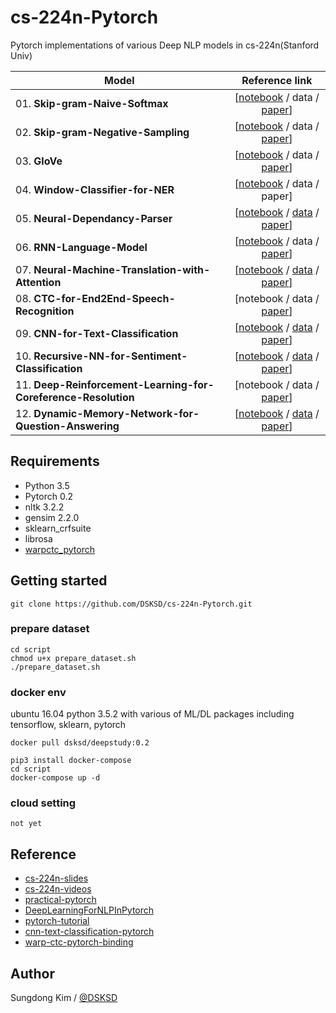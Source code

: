 # cs-224n-Pytorch

Pytorch implementations of various Deep NLP models in cs-224n(Stanford Univ)

| Model      | Reference link   |
| ------------- |:-------------:| 
| 01. <strong>Skip-gram-Naive-Softmax</strong> | [<a href="https://nbviewer.jupyter.org/github/DSKSD/cs-224n-Pytorch/blob/master/notebooks/01.Skip-gram-Naive-Softmax.ipynb">notebook</a> / data / <a href="https://arxiv.org/abs/1301.3781">paper</a>] |
| 02. <strong>Skip-gram-Negative-Sampling</strong> | [<a href="https://nbviewer.jupyter.org/github/DSKSD/cs-224n-Pytorch/blob/master/notebooks/02.Skip-gram-Negative-Sampling.ipynb">notebook</a> / data / <a href="http://papers.nips.cc/paper/5021-distributed-representations-of-words-and-phrases-and-their-compositionality.pdf">paper</a>] |
| 03. <strong>GloVe</strong> | [<a href="https://nbviewer.jupyter.org/github/DSKSD/cs-224n-Pytorch/blob/master/notebooks/03.GloVe.ipynb">notebook</a> / data / <a href="https://nlp.stanford.edu/pubs/glove.pdf">paper</a>] |
| 04. <strong>Window-Classifier-for-NER</strong> | [<a href="https://nbviewer.jupyter.org/github/DSKSD/cs-224n-Pytorch/blob/master/notebooks/04.Window-Classifier-for-NER.ipynb">notebook</a> / data / paper] |
| 05. <strong>Neural-Dependancy-Parser</strong> | [<a href="https://nbviewer.jupyter.org/github/DSKSD/cs-224n-Pytorch/blob/master/notebooks/05.Neural-Dependancy-Parser.ipynb">notebook</a> / <a href="https://github.com/rguthrie3/DeepDependencyParsingProblemSet/tree/master/data">data</a> / <a href="http://cs.stanford.edu/people/danqi/papers/emnlp2014.pdf">paper</a>] |
| 06. <strong>RNN-Language-Model</strong> | [<a href="https://nbviewer.jupyter.org/github/DSKSD/cs-224n-Pytorch/blob/master/notebooks/06.RNN-Language-Model.ipynb">notebook</a> / data / <a href="https://arxiv.org/pdf/1504.00941.pdf">paper</a>] |
| 07. <strong>Neural-Machine-Translation-with-Attention</strong> | [<a href="https://nbviewer.jupyter.org/github/DSKSD/cs-224n-Pytorch/blob/master/notebooks/07.Neural-Machine-Translation-with-Attention.ipynb">notebook</a> / <a href="http://www.manythings.org/anki/fra-eng.zip">data</a> / <a href="https://arxiv.org/pdf/1409.0473.pdf">paper</a>] |
| 08. <strong>CTC-for-End2End-Speech-Recognition</strong> | [notebook / data / <a href="http://www.cs.toronto.edu/~graves/icml_2006.pdf">paper</a>] |
| 09. <strong>CNN-for-Text-Classification</strong> | [<a href="https://nbviewer.jupyter.org/github/DSKSD/cs-224n-Pytorch/blob/master/notebooks/09.CNN-for-Text-Classification.ipynb">notebook</a> / <a href="http://cogcomp.org/Data/QA/QC/train_5500.label">data</a> / <a href="http://www.aclweb.org/anthology/D14-1181">paper</a>] |
| 10. <strong>Recursive-NN-for-Sentiment-Classification</strong> | [<a href="https://nbviewer.jupyter.org/github/DSKSD/cs-224n-Pytorch/blob/master/notebooks/10.Recursive-NN-for-Sentiment-Classification.ipynb">notebook</a> / <a href="https://nlp.stanford.edu/sentiment/index.html">data</a> / <a href="https://nlp.stanford.edu/~socherr/EMNLP2013_RNTN.pdf">paper</a>] |
| 11. <strong>Deep-Reinforcement-Learning-for-Coreference-Resolution</strong> | [notebook / data / <a href="http://cs.stanford.edu/people/kevclark/resources/clark-manning-emnlp2016-deep.pdf">paper</a>] |
| 12. <strong>Dynamic-Memory-Network-for-Question-Answering</strong> | [<a href="https://nbviewer.jupyter.org/github/DSKSD/cs-224n-Pytorch/blob/master/notebooks/12.Dynamic-Memory-Network-for-Question-Answering.ipynb">notebook</a> / <a href="http://www.thespermwhale.com/jaseweston/babi/tasks_1-20_v1-2.tar.gz">data</a> / <a href="https://arxiv.org/abs/1506.07285">paper</a>] |


## Requirements

- Python 3.5
- Pytorch 0.2
- nltk 3.2.2
- gensim 2.2.0
- sklearn_crfsuite
- librosa
-  <a href="https://github.com/SeanNaren/warp-ctc/tree/pytorch_bindings/pytorch_binding">warpctc_pytorch</a>

## Getting started

`git clone https://github.com/DSKSD/cs-224n-Pytorch.git`

### prepare dataset

````
cd script
chmod u+x prepare_dataset.sh
./prepare_dataset.sh
````

### docker env
ubuntu 16.04 python 3.5.2 with various of ML/DL packages including tensorflow, sklearn, pytorch

`docker pull dsksd/deepstudy:0.2`

````
pip3 install docker-compose
cd script
docker-compose up -d
````

### cloud setting

`not yet`

## Reference

* <a href="http://web.stanford.edu/class/cs224n/syllabus.html">cs-224n-slides</a>
* <a href="https://www.youtube.com/watch?v=OQQ-W_63UgQ&list=PL3FW7Lu3i5Jsnh1rnUwq_TcylNr7EkRe6">cs-224n-videos</a>
* <a href="https://github.com/spro/practical-pytorch">practical-pytorch</a>
* <a href="https://github.com/rguthrie3/DeepLearningForNLPInPytorch">DeepLearningForNLPInPytorch</a>
* <a href="https://github.com/yunjey/pytorch-tutorial">pytorch-tutorial</a>
* <a href="https://github.com/Shawn1993/cnn-text-classification-pytorch">cnn-text-classification-pytorch</a>
* <a href="https://github.com/SeanNaren/warp-ctc">warp-ctc-pytorch-binding</a>

## Author

Sungdong Kim / <a href="https://github.com/DSKSD">@DSKSD</a>